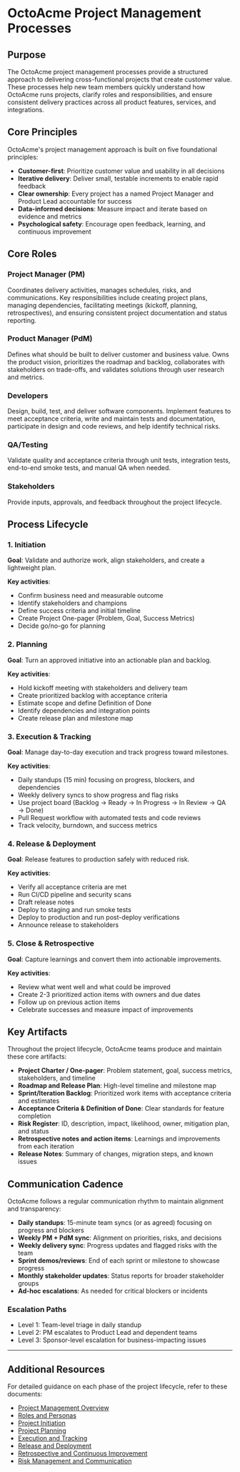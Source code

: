 # OctoAcme Project Management Processes

## Purpose

The OctoAcme project management processes provide a structured approach to delivering cross-functional projects that create customer value. These processes help new team members quickly understand how OctoAcme runs projects, clarify roles and responsibilities, and ensure consistent delivery practices across all product features, services, and integrations.

## Core Principles

OctoAcme's project management approach is built on five foundational principles:

- **Customer-first**: Prioritize customer value and usability in all decisions
- **Iterative delivery**: Deliver small, testable increments to enable rapid feedback
- **Clear ownership**: Every project has a named Project Manager and Product Lead accountable for success
- **Data-informed decisions**: Measure impact and iterate based on evidence and metrics
- **Psychological safety**: Encourage open feedback, learning, and continuous improvement

## Core Roles

### Project Manager (PM)
Coordinates delivery activities, manages schedules, risks, and communications. Key responsibilities include creating project plans, managing dependencies, facilitating meetings (kickoff, planning, retrospectives), and ensuring consistent project documentation and status reporting.

### Product Manager (PdM)
Defines what should be built to deliver customer and business value. Owns the product vision, prioritizes the roadmap and backlog, collaborates with stakeholders on trade-offs, and validates solutions through user research and metrics.

### Developers
Design, build, test, and deliver software components. Implement features to meet acceptance criteria, write and maintain tests and documentation, participate in design and code reviews, and help identify technical risks.

### QA/Testing
Validate quality and acceptance criteria through unit tests, integration tests, end-to-end smoke tests, and manual QA when needed.

### Stakeholders
Provide inputs, approvals, and feedback throughout the project lifecycle.

## Process Lifecycle

### 1. Initiation
**Goal**: Validate and authorize work, align stakeholders, and create a lightweight plan.

**Key activities**:
- Confirm business need and measurable outcome
- Identify stakeholders and champions
- Define success criteria and initial timeline
- Create Project One-pager (Problem, Goal, Success Metrics)
- Decide go/no-go for planning

### 2. Planning
**Goal**: Turn an approved initiative into an actionable plan and backlog.

**Key activities**:
- Hold kickoff meeting with stakeholders and delivery team
- Create prioritized backlog with acceptance criteria
- Estimate scope and define Definition of Done
- Identify dependencies and integration points
- Create release plan and milestone map

### 3. Execution & Tracking
**Goal**: Manage day-to-day execution and track progress toward milestones.

**Key activities**:
- Daily standups (15 min) focusing on progress, blockers, and dependencies
- Weekly delivery syncs to show progress and flag risks
- Use project board (Backlog → Ready → In Progress → In Review → QA → Done)
- Pull Request workflow with automated tests and code reviews
- Track velocity, burndown, and success metrics

### 4. Release & Deployment
**Goal**: Release features to production safely with reduced risk.

**Key activities**:
- Verify all acceptance criteria are met
- Run CI/CD pipeline and security scans
- Draft release notes
- Deploy to staging and run smoke tests
- Deploy to production and run post-deploy verifications
- Announce release to stakeholders

### 5. Close & Retrospective
**Goal**: Capture learnings and convert them into actionable improvements.

**Key activities**:
- Review what went well and what could be improved
- Create 2-3 prioritized action items with owners and due dates
- Follow up on previous action items
- Celebrate successes and measure impact of improvements

## Key Artifacts

Throughout the project lifecycle, OctoAcme teams produce and maintain these core artifacts:

- **Project Charter / One-pager**: Problem statement, goal, success metrics, stakeholders, and timeline
- **Roadmap and Release Plan**: High-level timeline and milestone map
- **Sprint/Iteration Backlog**: Prioritized work items with acceptance criteria and estimates
- **Acceptance Criteria & Definition of Done**: Clear standards for feature completion
- **Risk Register**: ID, description, impact, likelihood, owner, mitigation plan, and status
- **Retrospective notes and action items**: Learnings and improvements from each iteration
- **Release Notes**: Summary of changes, migration steps, and known issues

## Communication Cadence

OctoAcme follows a regular communication rhythm to maintain alignment and transparency:

- **Daily standups**: 15-minute team syncs (or as agreed) focusing on progress and blockers
- **Weekly PM + PdM sync**: Alignment on priorities, risks, and decisions
- **Weekly delivery sync**: Progress updates and flagged risks with the team
- **Sprint demos/reviews**: End of each sprint or milestone to showcase progress
- **Monthly stakeholder updates**: Status reports for broader stakeholder groups
- **Ad-hoc escalations**: As needed for critical blockers or incidents

### Escalation Paths
- Level 1: Team-level triage in daily standup
- Level 2: PM escalates to Product Lead and dependent teams
- Level 3: Sponsor-level escalation for business-impacting issues

---

## Additional Resources

For detailed guidance on each phase of the project lifecycle, refer to these documents:

- [Project Management Overview](octoacme-project-management-overview.md)
- [Roles and Personas](octoacme-roles-and-personas.md)
- [Project Initiation](octoacme-project-initiation.md)
- [Project Planning](octoacme-project-planning.md)
- [Execution and Tracking](octoacme-execution-and-tracking.md)
- [Release and Deployment](octoacme-release-and-deployment.md)
- [Retrospective and Continuous Improvement](octoacme-retrospective-and-continuous-improvement.md)
- [Risk Management and Communication](octoacme-risks-and-communication.md)
